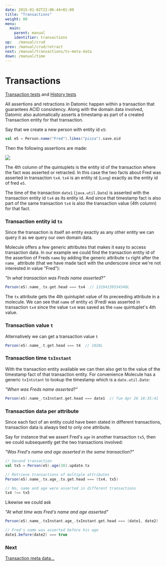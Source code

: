 ```yaml
---
date: 2015-01-02T22:06:44+01:00
title: "Transactions"
weight: 80
menu:
  main:
    parent: manual
    identifier: transactions
up:   /manual/crud
prev: /manual/crud/retract
next: /manual/transactions/tx-meta-data
down: /manual/time
---
```


# Transactions

[Transaction tests](https://github.com/scalamolecule/molecule/blob/master/coretests/src/test/scala/molecule/coretests/transaction/TransactionData.scala) and 
[History tests](https://github.com/scalamolecule/molecule/blob/master/coretests/src/test/scala/molecule/coretests/time/GetHistory.scala)

All assertions and retractions in Datomic happen within a transaction that guarantees ACID consistency. Along with the domain data
involved, Datomic also automatically asserts a timestamp as part of a created Transaction entity for that transaction.

Say that we create a new person with entity id `e5`:
```scala
val e5 = Person.name("Fred").likes("pizza").save.eid
```

Then the following assertions are made:

![](/img/transactions/1.jpg)

The 4th column of the quintuplets is the entity id of the transaction where the fact was asserted or retracted. In this
case the two facts about Fred was asserted in transaction `tx4`. `tx4` is an entity id (`Long`) exactly as the entity id of fred `e5`.

The time of the transaction `date1` (`java.util.Date`) is asserted with the transaction entity id `tx4`
as its entity id. And since that timestamp fact is also part of the same transaction `tx4` is also the transaction value (4th column)
for that fact.

### Transaction entity id `tx`

Since the transaction is itself an entity exactly as any other entity we can query it as we query our own domain data.

Molecule offers a few generic attributes that makes it easy to access transaction data. In our example we could find the
transaction entity id of the assertion of Freds `name` by adding the generic attribute `tx` right after the `name_` attribute (that we
have made tacit with the underscore since we're not interested in value "Fred"): 

_"In what transaction was Freds name asserted?"_
```scala
Person(e5).name_.tx.get.head === tx4  // 13194139534340L
```
The `tx` attribute gets the 4th quintuplet value of its preceeding attribute in a molecule. We can see that `name` of entity 
`e5` (Fred) was asserted in transaction `tx4` since the value `tx4` was saved as the `name` quintuplet's 4th value.

### Transaction value `t`

Alternatively we can get a transaction value `t`

```scala
Person(e5).name_.t.get.head === t4  // 1028L
```


### Transaction time `txInstant`

With the transaction entity available we can then also get to the value of the timestamp fact of that transaction entity. For 
 convenience Molecule has a generic `txIntstant` to lookup the timestamp which is a `date.util.Date`:

_"When was Freds name asserted?"_
```scala
Person(e5).name_.txInstant.get.head === date1  // Tue Apr 26 18:35:41
```

### Transaction data per attribute

Since each fact of an entity could have been stated in different transactions, transaction data is always tied to only one
 attribute. 
 
 Say for instance that we assert Fred's `age` in another transaction `tx5`, then we could subsequently get the
 two transactions involved:

 _"Was Fred's name and age asserted in the same transaction?"_
```scala
// Second transaction
val tx5 = Person(e5).age(38).update.tx

// Retrieve transactions of multiple attributes
Person(e5).name_.tx.age_.tx.get.head === (tx4, tx5)

// No, name and age were asserted in different transactions
tx4 !== tx5
```
Likewise we could ask

_"At what time was Fred's name and age asserted"_
```scala
Person(e5).name_.txInstant.age_.txInstant.get.head === (date1, date2)

// Fred's name was asserted before his age
date1.before(date2) === true
```



### Next

[Transaction meta data...](/manual/transactions/tx-meta-data)